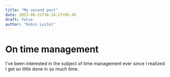 ```yaml
---
title: "My second post"
date: 2023-08-21T16:24:27+05:45
draft: false
author: "Rubin Luitel"
---
```


# On time management

I've been interested in the subject of time management ever since I realized I get so little done in so much time.
